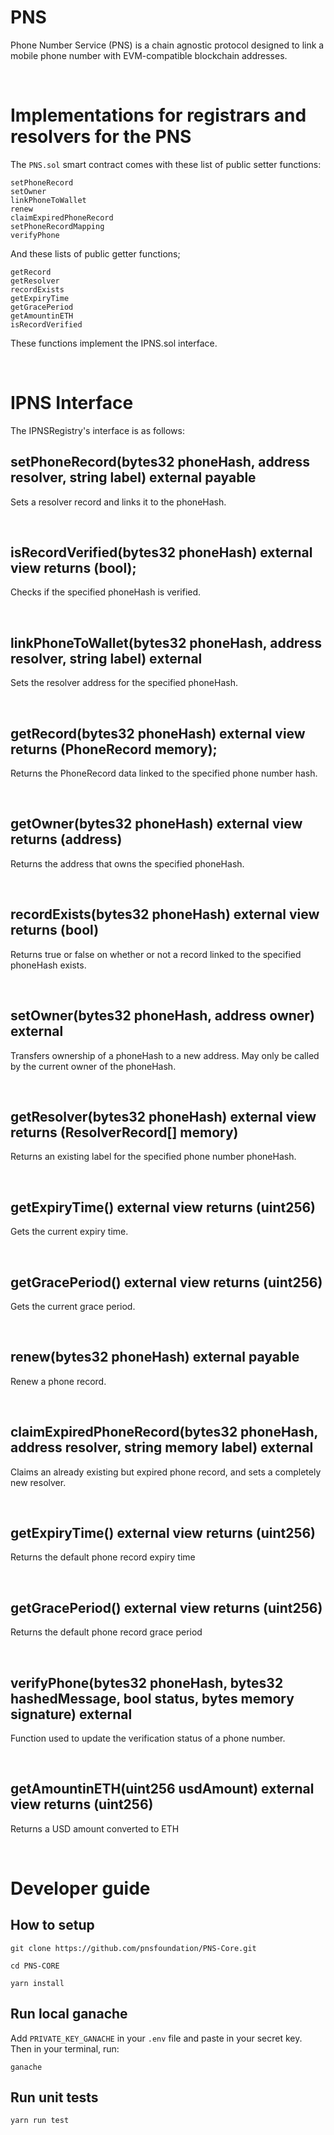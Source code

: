 # PNS

Phone Number Service (PNS) is a chain agnostic protocol designed to link a mobile phone number with EVM-compatible blockchain addresses.

<br />

# Implementations for registrars and resolvers for the PNS

The `PNS.sol` smart contract comes with these list of public setter functions:

```
setPhoneRecord
setOwner
linkPhoneToWallet
renew
claimExpiredPhoneRecord
setPhoneRecordMapping
verifyPhone
```

And these lists of public getter functions;

```
getRecord
getResolver
recordExists
getExpiryTime
getGracePeriod
getAmountinETH
isRecordVerified
```

These functions implement the IPNS.sol interface.

<br />

# IPNS Interface

The IPNSRegistry's interface is as follows:

## setPhoneRecord(bytes32 phoneHash, address resolver, string label) external payable

Sets a resolver record and links it to the phoneHash.

<br />

## isRecordVerified(bytes32 phoneHash) external view returns (bool);

Checks if the specified phoneHash is verified.

<br />

## linkPhoneToWallet(bytes32 phoneHash, address resolver, string label) external

Sets the resolver address for the specified phoneHash.

<br />

## getRecord(bytes32 phoneHash) external view returns (PhoneRecord memory);

Returns the PhoneRecord data linked to the specified phone number hash.

<br />

## getOwner(bytes32 phoneHash) external view returns (address)

Returns the address that owns the specified phoneHash.

<br />

## recordExists(bytes32 phoneHash) external view returns (bool)

Returns true or false on whether or not a record linked to the specified phoneHash exists.

<br />

## setOwner(bytes32 phoneHash, address owner) external

Transfers ownership of a phoneHash to a new address. May only be called by the current owner of the phoneHash.

<br />

## getResolver(bytes32 phoneHash) external view returns (ResolverRecord[] memory)

Returns an existing label for the specified phone number phoneHash.

<br />

## getExpiryTime() external view returns (uint256)

Gets the current expiry time.

<br />

## getGracePeriod() external view returns (uint256)

Gets the current grace period.

<br />

## renew(bytes32 phoneHash) external payable

Renew a phone record.

<br />

## claimExpiredPhoneRecord(bytes32 phoneHash, address resolver, string memory label) external

Claims an already existing but expired phone record, and sets a completely new resolver.

<br />

## getExpiryTime() external view returns (uint256)

Returns the default phone record expiry time

<br />

## getGracePeriod() external view returns (uint256)

Returns the default phone record grace period

<br />

## verifyPhone(bytes32 phoneHash, bytes32 hashedMessage, bool status, bytes memory signature) external

Function used to update the verification status of a phone number.

<br />

## getAmountinETH(uint256 usdAmount) external view returns (uint256)

Returns a USD amount converted to ETH

<br />

# Developer guide

## How to setup

```
git clone https://github.com/pnsfoundation/PNS-Core.git

cd PNS-CORE

yarn install
```

## Run local ganache

Add `PRIVATE_KEY_GANACHE` in your `.env` file and paste in your secret key. Then in your terminal, run:

```
ganache
```

## Run unit tests

```shell
yarn run test
```

